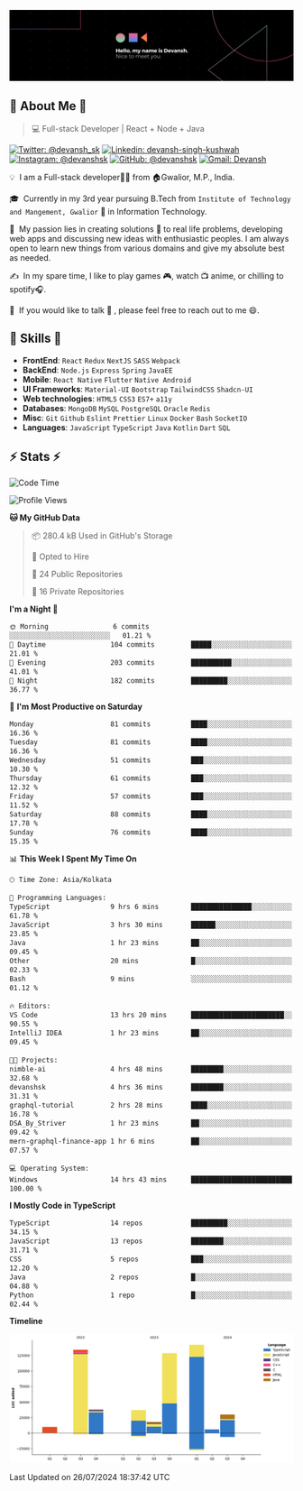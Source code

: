 ![Banner](./Devansh%20Singh%20Banner.png)

## 👋 About Me 👋

> 💻 Full-stack Developer | React + Node + Java

[![Twitter: @devansh_sk](https://img.shields.io/twitter/follow/devansh_sk?style=social)](https://twitter.com/devansh_sk)
[![Linkedin: devansh-singh-kushwah](https://img.shields.io/badge/-Devansh%20Singh%20Kushwah-blue?style=flat-square&logo=Linkedin&logoColor=white&link=https://www.linkedin.com/in/devanshsk/)](https://www.linkedin.com/in/devanshsk/)
[![Instagram: @devanshsk](https://img.shields.io/badge/-devanshsk-E4405F?style=flat-square&logo=instagram&logoColor=white)](https://instagram.com/devanshsk)
[![GitHub: @devanshsk](https://img.shields.io/github/followers/devanshsk?label=follow&style=social)](https://github.com/devanshsk)
[![Gmail: Devansh](https://img.shields.io/badge/Gmail-D14836?style=flat-square&logo=gmail&logoColor=white)](mailto:work.devanshsk@gmail.com)

💡 &nbsp;I am a Full-stack developer🧑‍💻 from 🏠Gwalior, M.P., India.

🎓 &nbsp;Currently in my 3rd year pursuing B.Tech from `Institute of Technology and Mangement, Gwalior` 🏫 in Information Technology.

🌱 &nbsp;My passion lies in creating solutions 🚩 to real life problems, developing web apps and discussing new ideas with enthusiastic peoples.
I am always open to learn new things from various domains and give my absolute best as needed.

✍️ &nbsp;In my spare time, I like to play games 🎮, watch 📺 anime, or chilling to spotify🎧.

💬 &nbsp;If you would like to talk 👋 , please feel free to reach out to me 😄.

##  🎉 Skills  🎉
- **FrontEnd**: `React` `Redux` `NextJS` `SASS` `Webpack`
- **BackEnd**: `Node.js` `Express` `Spring` `JavaEE`
- **Mobile**: `React Native` `Flutter` `Native Android`
- **UI Frameworks**: `Material-UI` `Bootstrap` `TailwindCSS` `Shadcn-UI`
- **Web technologies**: `HTML5` `CSS3` `ES7+` `a11y`
- **Databases**: `MongoDB` `MySQL` `PostgreSQL` `Oracle` `Redis`
- **Misc**: `Git` `Github` `Eslint` `Prettier` `Linux` `Docker` `Bash` `SocketIO`
- **Languages**: `JavaScript` `TypeScript` `Java` `Kotlin` `Dart` `SQL`

## ⚡ Stats ⚡
<!--START_SECTION:waka-->
![Code Time](http://img.shields.io/badge/Code%20Time-184%20hrs%2032%20mins-blue)

![Profile Views](http://img.shields.io/badge/Profile%20Views-16-blue)

**🐱 My GitHub Data** 

> 📦 280.4 kB Used in GitHub's Storage 
 > 
> 💼 Opted to Hire
 > 
> 📜 24 Public Repositories 
 > 
> 🔑 16 Private Repositories 
 > 
**I'm a Night 🦉** 

```text
🌞 Morning                6 commits           ░░░░░░░░░░░░░░░░░░░░░░░░░   01.21 % 
🌆 Daytime                104 commits         █████░░░░░░░░░░░░░░░░░░░░   21.01 % 
🌃 Evening                203 commits         ██████████░░░░░░░░░░░░░░░   41.01 % 
🌙 Night                  182 commits         █████████░░░░░░░░░░░░░░░░   36.77 % 
```
📅 **I'm Most Productive on Saturday** 

```text
Monday                   81 commits          ████░░░░░░░░░░░░░░░░░░░░░   16.36 % 
Tuesday                  81 commits          ████░░░░░░░░░░░░░░░░░░░░░   16.36 % 
Wednesday                51 commits          ███░░░░░░░░░░░░░░░░░░░░░░   10.30 % 
Thursday                 61 commits          ███░░░░░░░░░░░░░░░░░░░░░░   12.32 % 
Friday                   57 commits          ███░░░░░░░░░░░░░░░░░░░░░░   11.52 % 
Saturday                 88 commits          ████░░░░░░░░░░░░░░░░░░░░░   17.78 % 
Sunday                   76 commits          ████░░░░░░░░░░░░░░░░░░░░░   15.35 % 
```


📊 **This Week I Spent My Time On** 

```text
🕑︎ Time Zone: Asia/Kolkata

💬 Programming Languages: 
TypeScript               9 hrs 6 mins        ███████████████░░░░░░░░░░   61.78 % 
JavaScript               3 hrs 30 mins       ██████░░░░░░░░░░░░░░░░░░░   23.85 % 
Java                     1 hr 23 mins        ██░░░░░░░░░░░░░░░░░░░░░░░   09.45 % 
Other                    20 mins             █░░░░░░░░░░░░░░░░░░░░░░░░   02.33 % 
Bash                     9 mins              ░░░░░░░░░░░░░░░░░░░░░░░░░   01.12 % 

🔥 Editors: 
VS Code                  13 hrs 20 mins      ███████████████████████░░   90.55 % 
IntelliJ IDEA            1 hr 23 mins        ██░░░░░░░░░░░░░░░░░░░░░░░   09.45 % 

🐱‍💻 Projects: 
nimble-ai                4 hrs 48 mins       ████████░░░░░░░░░░░░░░░░░   32.68 % 
devanshsk                4 hrs 36 mins       ████████░░░░░░░░░░░░░░░░░   31.31 % 
graphql-tutorial         2 hrs 28 mins       ████░░░░░░░░░░░░░░░░░░░░░   16.78 % 
DSA_By_Striver           1 hr 23 mins        ██░░░░░░░░░░░░░░░░░░░░░░░   09.42 % 
mern-graphql-finance-app 1 hr 6 mins         ██░░░░░░░░░░░░░░░░░░░░░░░   07.57 % 

💻 Operating System: 
Windows                  14 hrs 43 mins      █████████████████████████   100.00 % 
```

**I Mostly Code in TypeScript** 

```text
TypeScript               14 repos            █████████░░░░░░░░░░░░░░░░   34.15 % 
JavaScript               13 repos            ████████░░░░░░░░░░░░░░░░░   31.71 % 
CSS                      5 repos             ███░░░░░░░░░░░░░░░░░░░░░░   12.20 % 
Java                     2 repos             █░░░░░░░░░░░░░░░░░░░░░░░░   04.88 % 
Python                   1 repo              █░░░░░░░░░░░░░░░░░░░░░░░░   02.44 % 
```



**Timeline**

![Lines of Code chart](https://raw.githubusercontent.com/DevanshSK/DevanshSK/main/assets/bar_graph.png)


 Last Updated on 26/07/2024 18:37:42 UTC
<!--END_SECTION:waka-->
